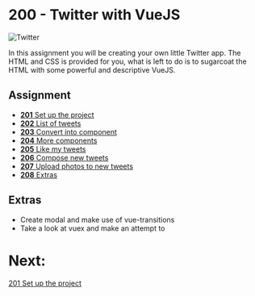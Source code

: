 # 200 - Twitter with VueJS
![Twitter](http://dobloit.se/images/workshop-yrgo/twitter.png)

In this assignment you will be creating your own little Twitter app. The HTML and CSS is provided for you, what is left to do is to sugarcoat the HTML with some powerful and descriptive VueJS.

## Assignment
- [**201** Set up the project](./201-setup.md)
- [**202** List of tweets](./202-list.md)
- [**203** Convert into component](./203-convert-into-components.md)
- [**204** More components](./204-more-components.md)
- [**205** Like my tweets](./205-like-my-tweets.md)
- [**206** Compose new tweets](./206-compose-new-tweets.md)
- [**207** Upload photos to new tweets](./207-upload-photos.md)
- [**208** Extras](./208-extras.md)

## Extras
- Create modal and make use of vue-transitions
- Take a look at vuex and make an attempt to 


# Next:
[201 Set up the project](./201-set-up.md)
